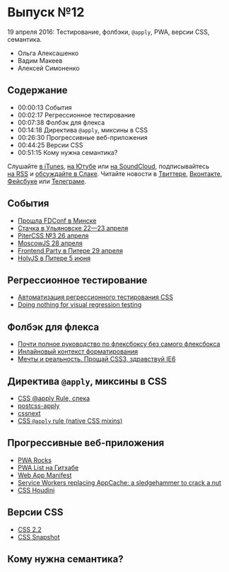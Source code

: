# Выпуск №12

19 апреля 2016: Тестирование, фолбэки, `@​apply`, PWA, версии CSS, семантика.

- Ольга Алексашенко
- Вадим Макеев
- Алексей Симоненко

## Содержание

- 00:00:13 События
- 00:02:17 Регрессионное тестирование
- 00:07:38 Фолбэк для флекса
- 00:14:18 Директива `@​apply`, миксины в CSS
- 00:26:30 Прогрессивные веб-приложения
- 00:44:25 Версии CSS
- 00:51:15 Кому нужна семантика?

Слушайте [в iTunes](https://itunes.apple.com/podcast/id1080500016), [на Ютубе](https://www.youtube.com/playlist?list=PLMBnwIwFEFHcwuevhsNXkFTcadeX5R1Go) или [на SoundCloud](https://soundcloud.com/web-standards), подписывайтесь [на RSS](https://web-standards.ru/podcast/feed/) и [обсуждайте в Слаке](http://slack.web-standards.ru/). Читайте новости в [Твиттере](https://twitter.com/webstandards_ru), [Вконтакте](https://vk.com/webstandards_ru), [Фейсбуке](https://www.facebook.com/webstandardsru) или [Телеграме](https://t.me/webstandards_ru).

## События

- [Прошла FDConf в Минске](http://fdconf.by/)
- [Стачка в Ульяновске 22—23 апреля](http://nastachku.ru/)
- [PiterCSS №3 26 апреля](https://pitercss.timepad.ru/event/318387/)
- [MoscowJS 28 апреля](http://moscowjs.ru/)
- [Frontend Party в Питере 29 апреля](https://events.yandex.ru/events/meetings/29-april-2016/)
- [HolyJS в Питере 5 июня](http://holyjs.ru/)

## Регрессионное тестирование

- [Автоматизация регрессионного тестирования CSS](http://prgssr.ru/development/avtomatizaciya-regressionnogo-testirovaniya-css-2016.html)
- [Doing nothing for visual regression testing](https://sc5.io/posts/visual-regression-testing/)

## Фолбэк для флекса

- [Почти полное руководство по флексбоксу без самого флексбокса](https://habr.ru/p/281254/)
- [Инлайновый контекст форматирования](http://css-live.ru/articles/obzor-inlajnovyj-kontekst-formatirovaniya.html)
- [Мечты и реальность. Прощай CSS3, здравствуй IE6](https://youtu.be/-iW-W-9lj-I)

## Директива `@​apply`, миксины в CSS

- [CSS @​apply Rule, спека](https://tabatkins.github.io/specs/css-apply-rule/)
- [postcss-apply](https://github.com/pascalduez/postcss-apply)
- [cssnext](http://cssnext.io/)
- [CSS `@​apply` rule (native CSS mixins)](https://blog.gospodarets.com/css_apply_rule)

## Прогрессивные веб-приложения

- [PWA Rocks](https://pwa.rocks/)
- [PWA List на Гитхабе](https://github.com/operasoftware/pwa-list)
- [Web App Manifest](https://w3c.github.io/manifest/)
- [Service Workers replacing AppCache: a sledgehammer to crack a nut](https://medium.com/p/5db6f473cc9b)
- [CSS Houdini](https://wiki.css-houdini.org/)

## Версии CSS

- [CSS 2.2](https://www.w3.org/TR/2016/WD-CSS22-20160412/)
- [CSS Snapshot](https://www.w3.org/TR/CSS/)

## Кому нужна семантика?
